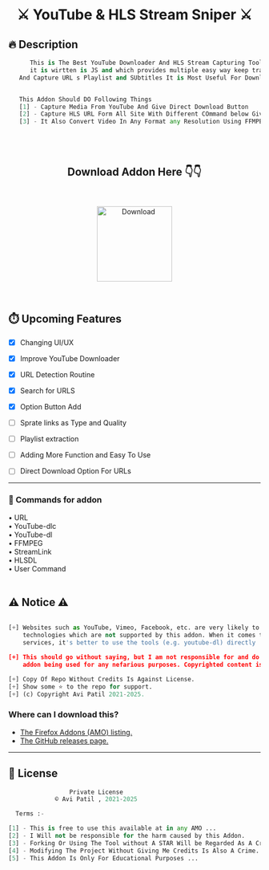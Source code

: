 # <h1 align="center">⚔️ YouTube & HLS Stream Sniper ⚔️</h1>

## 🔥 Description

```py
      This is The Best YouTube Downloader And HLS Stream Capturing Tool 
      it is wirtten is JS and which provides multiple easy way keep track 
   And Capture URL s Playlist and SUbtitles It is Most Useful For Downloading


   This Addon Should DO Following Things
   [1] - Capture Media From YouTube And Give Direct Download Button
   [2] - Capture HLS URL Form All Site With Different COmmand below Given
   [3] - It Also Convert Video In Any Format any Resolution Using FFMPEG

```
<br><br>
<h2 align="center"> Download Addon Here 👇👇</h2>

<br>
<p align="center">
<a href="https://addons.mozilla.org/en-US/firefox/addon/hls-stream-sniper/" ><img alt="Download" width="150px" text-align="cneter" src="https://i.ibb.co/ZfXdvPn/image.png" /></a></p>

<br>

<h2>⏱️ Upcoming Features</h2>

- [x] Changing UI/UX <br>
- [x] Improve YouTube Downloader <br>
- [x] URL Detection Routine  <br>
- [x] Search for URLS <br>
- [x] Option Button Add <br>
- [ ] Sprate links as Type and Quality <br>
- [ ] Playlist extraction <br>
- [ ] Adding More Function and Easy To Use <br>
- [ ] Direct Download Option For URLs


---


### 🎈 Commands for addon
 
• URL <br>
• YouTube-dlc <br>
• YouTube-dl <br>
• FFMPEG <br>
• StreamLink <br>
• HLSDL <br>
• User Command <br><br>


## ⚠️ Notice ⚠️
```py

[+] Websites such as YouTube, Vimeo, Facebook, etc. are very likely to use proprietary 
    technologies which are not supported by this addon. When it comes to such "mainstream" 
    services, it's better to use the tools (e.g. youtube-dl) directly

[+] This should go without saying, but I am not responsible for and do not condone this 
    addon being used for any nefarious purposes. Copyrighted content is probably DRM-ed anyway

[+] Copy Of Repo Without Credits Is Against License.
[+] Show some ⭐ to the repo for support.
[+] (c) Copyright Avi Patil 2021-2025.

```


### Where can I download this?
- [The Firefox Addons (AMO) listing.](https://addons.mozilla.org/en-US/firefox/addon/hls-stream-sniper/)
- [The GitHub releases page.](https://github.com/proavipatil/HLS-Stream-Capture/releases)

---



## 🚸 License
```python
                 Private License
             ©️ Avi Patil , 2021-2025

  Terms :-

[1] - This is free to use this available at in any AMO ...
[2] - I Will not be responsible for the harm caused by this Addon.
[3] - Forking Or Using The Tool without A STAR Will be Regarded As A Crime..
[4] - Modifying The Project Without Giving Me Credits Is Also A Crime..
[5] - This Addon Is Only For Educational Purposes ...

```
